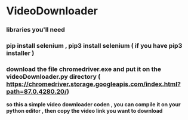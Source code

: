 # VideoDownloader
### libraries you'll need
### pip install selenium , pip3 install selenium ( if you have pip3 installer ) 
### download the file chromedriver.exe  and put it on the videoDownloader.py directory  ( https://chromedriver.storage.googleapis.com/index.html?path=87.0.4280.20/) 
**so this a simple video downloader coden , you can compile it on your python editor , then copy the video link you want to download**
